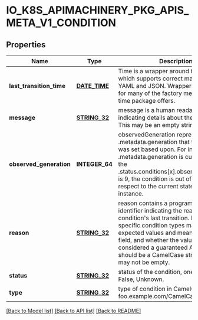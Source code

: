 # IO_K8S_APIMACHINERY_PKG_APIS_META_V1_CONDITION

## Properties
Name | Type | Description | Notes
------------ | ------------- | ------------- | -------------
**last_transition_time** | [**DATE_TIME**](DATE_TIME.md) | Time is a wrapper around time.Time which supports correct marshaling to YAML and JSON.  Wrappers are provided for many of the factory methods that the time package offers. | [default to null]
**message** | [**STRING_32**](STRING_32.md) | message is a human readable message indicating details about the transition. This may be an empty string. | [default to null]
**observed_generation** | **INTEGER_64** | observedGeneration represents the .metadata.generation that the condition was set based upon. For instance, if .metadata.generation is currently 12, but the .status.conditions[x].observedGeneration is 9, the condition is out of date with respect to the current state of the instance. | [optional] [default to null]
**reason** | [**STRING_32**](STRING_32.md) | reason contains a programmatic identifier indicating the reason for the condition&#39;s last transition. Producers of specific condition types may define expected values and meanings for this field, and whether the values are considered a guaranteed API. The value should be a CamelCase string. This field may not be empty. | [default to null]
**status** | [**STRING_32**](STRING_32.md) | status of the condition, one of True, False, Unknown. | [default to null]
**type** | [**STRING_32**](STRING_32.md) | type of condition in CamelCase or in foo.example.com/CamelCase. | [default to null]

[[Back to Model list]](../README.md#documentation-for-models) [[Back to API list]](../README.md#documentation-for-api-endpoints) [[Back to README]](../README.md)


